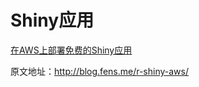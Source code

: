Shiny应用
====================

[在AWS上部署免费的Shiny应用](http://blog.fens.me/r-shiny-aws/) 

原文地址：http://blog.fens.me/r-shiny-aws/

